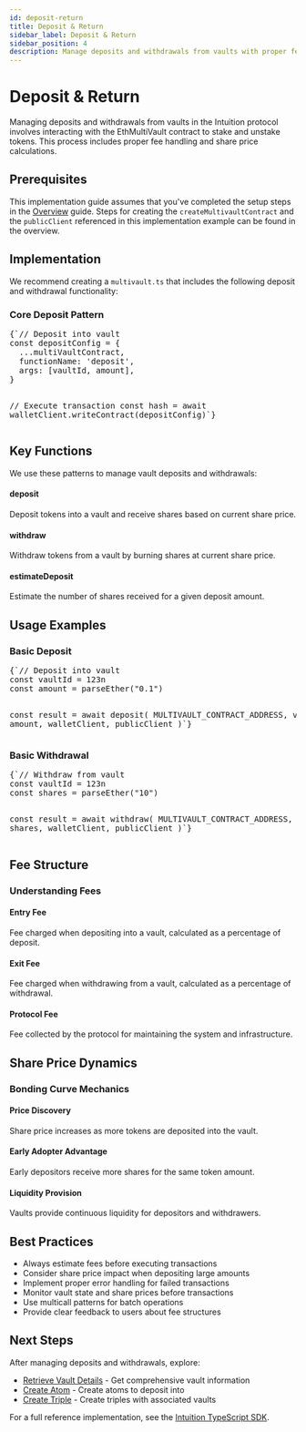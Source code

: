 ```yaml
---
id: deposit-return
title: Deposit & Return
sidebar_label: Deposit & Return
sidebar_position: 4
description: Manage deposits and withdrawals from vaults with proper fee handling
---
```


# Deposit & Return

Managing deposits and withdrawals from vaults in the Intuition protocol involves interacting with the EthMultiVault contract to stake and unstake tokens. This process includes proper fee handling and share price calculations.

## Prerequisites

This implementation guide assumes that you've completed the setup steps in the [Overview](/guides/developer-tools/interactions/overview) guide. Steps for creating the `createMultivaultContract` and the `publicClient` referenced in this implementation example can be found in the overview.

## Implementation

We recommend creating a `multivault.ts` that includes the following deposit and withdrawal functionality:

<div style={{ backgroundColor: 'var(--ifm-color-emphasis-50)', padding: '1.5rem', borderRadius: '8px', marginTop: '2rem', marginBottom: '2rem' }}>
<h3 style={{ marginTop: 0, marginBottom: '1rem' }}>Core Deposit Pattern</h3>
<div style={{ backgroundColor: 'var(--ifm-background-color)', padding: '1rem', borderRadius: '6px', border: '1px solid var(--ifm-color-emphasis-300)' }}>
<pre style={{ margin: 0, fontSize: '0.9rem', fontFamily: 'monospace' }}>
{`// Deposit into vault
const depositConfig = {
  ...multiVaultContract,
  functionName: 'deposit',
  args: [vaultId, amount],
}

// Execute transaction
const hash = await walletClient.writeContract(depositConfig)`}
</pre>
</div>
</div>

## Key Functions

We use these patterns to manage vault deposits and withdrawals:

<div style={{ display: 'grid', gridTemplateColumns: 'repeat(auto-fit, minmax(250px, 1fr))', gap: '1rem', marginTop: '2rem', marginBottom: '2rem' }}>

<div style={{ border: '1px solid var(--ifm-color-emphasis-300)', borderRadius: '6px', padding: '1rem', backgroundColor: 'var(--ifm-background-color)' }}>
<h4 style={{ marginTop: 0, marginBottom: '0.5rem' }}>deposit</h4>
<p style={{ margin: 0, fontSize: '0.9rem' }}>
Deposit tokens into a vault and receive shares based on current share price.
</p>
</div>

<div style={{ border: '1px solid var(--ifm-color-emphasis-300)', borderRadius: '6px', padding: '1rem', backgroundColor: 'var(--ifm-background-color)' }}>
<h4 style={{ marginTop: 0, marginBottom: '0.5rem' }}>withdraw</h4>
<p style={{ margin: 0, fontSize: '0.9rem' }}>
Withdraw tokens from a vault by burning shares at current share price.
</p>
</div>

<div style={{ border: '1px solid var(--ifm-color-emphasis-300)', borderRadius: '6px', padding: '1rem', backgroundColor: 'var(--ifm-background-color)' }}>
<h4 style={{ marginTop: 0, marginBottom: '0.5rem' }}>estimateDeposit</h4>
<p style={{ margin: 0, fontSize: '0.9rem' }}>
Estimate the number of shares received for a given deposit amount.
</p>
</div>

</div>

## Usage Examples

<div style={{ backgroundColor: 'var(--ifm-color-emphasis-50)', padding: '1.5rem', borderRadius: '8px', marginTop: '2rem', marginBottom: '2rem' }}>
<h3 style={{ marginTop: 0, marginBottom: '1rem' }}>Basic Deposit</h3>
<div style={{ backgroundColor: 'var(--ifm-background-color)', padding: '1rem', borderRadius: '6px', border: '1px solid var(--ifm-color-emphasis-300)' }}>
<pre style={{ margin: 0, fontSize: '0.9rem', fontFamily: 'monospace' }}>
{`// Deposit into vault
const vaultId = 123n
const amount = parseEther("0.1")

const result = await deposit(
  MULTIVAULT_CONTRACT_ADDRESS,
  vaultId,
  amount,
  walletClient,
  publicClient
)`}
</pre>
</div>
</div>

<div style={{ backgroundColor: 'var(--ifm-color-emphasis-50)', padding: '1.5rem', borderRadius: '8px', marginTop: '2rem', marginBottom: '2rem' }}>
<h3 style={{ marginTop: 0, marginBottom: '1rem' }}>Basic Withdrawal</h3>
<div style={{ backgroundColor: 'var(--ifm-background-color)', padding: '1rem', borderRadius: '6px', border: '1px solid var(--ifm-color-emphasis-300)' }}>
<pre style={{ margin: 0, fontSize: '0.9rem', fontFamily: 'monospace' }}>
{`// Withdraw from vault
const vaultId = 123n
const shares = parseEther("10")

const result = await withdraw(
  MULTIVAULT_CONTRACT_ADDRESS,
  vaultId,
  shares,
  walletClient,
  publicClient
)`}
</pre>
</div>
</div>

## Fee Structure

<div style={{ backgroundColor: 'var(--ifm-color-emphasis-50)', padding: '1.5rem', borderRadius: '8px', marginTop: '2rem', marginBottom: '2rem' }}>
<h3 style={{ marginTop: 0, marginBottom: '1rem' }}>Understanding Fees</h3>
<div style={{ display: 'grid', gridTemplateColumns: 'repeat(auto-fit, minmax(250px, 1fr))', gap: '1rem' }}>
<div style={{ border: '1px solid var(--ifm-color-emphasis-300)', borderRadius: '6px', padding: '1rem', backgroundColor: 'var(--ifm-background-color)' }}>
<h4 style={{ marginTop: 0, marginBottom: '0.5rem' }}>Entry Fee</h4>
<p style={{ margin: 0, fontSize: '0.9rem' }}>
Fee charged when depositing into a vault, calculated as a percentage of deposit.
</p>
</div>
<div style={{ border: '1px solid var(--ifm-color-emphasis-300)', borderRadius: '6px', padding: '1rem', backgroundColor: 'var(--ifm-background-color)' }}>
<h4 style={{ marginTop: 0, marginBottom: '0.5rem' }}>Exit Fee</h4>
<p style={{ margin: 0, fontSize: '0.9rem' }}>
Fee charged when withdrawing from a vault, calculated as a percentage of withdrawal.
</p>
</div>
<div style={{ border: '1px solid var(--ifm-color-emphasis-300)', borderRadius: '6px', padding: '1rem', backgroundColor: 'var(--ifm-background-color)' }}>
<h4 style={{ marginTop: 0, marginBottom: '0.5rem' }}>Protocol Fee</h4>
<p style={{ margin: 0, fontSize: '0.9rem' }}>
Fee collected by the protocol for maintaining the system and infrastructure.
</p>
</div>
</div>
</div>

## Share Price Dynamics

<div style={{ backgroundColor: 'var(--ifm-color-emphasis-50)', padding: '1.5rem', borderRadius: '8px', marginTop: '2rem', marginBottom: '2rem' }}>
<h3 style={{ marginTop: 0, marginBottom: '1rem' }}>Bonding Curve Mechanics</h3>
<div style={{ display: 'grid', gridTemplateColumns: 'repeat(auto-fit, minmax(250px, 1fr))', gap: '1rem' }}>
<div style={{ border: '1px solid var(--ifm-color-emphasis-300)', borderRadius: '6px', padding: '1rem', backgroundColor: 'var(--ifm-background-color)' }}>
<h4 style={{ marginTop: 0, marginBottom: '0.5rem' }}>Price Discovery</h4>
<p style={{ margin: 0, fontSize: '0.9rem' }}>
Share price increases as more tokens are deposited into the vault.
</p>
</div>
<div style={{ border: '1px solid var(--ifm-color-emphasis-300)', borderRadius: '6px', padding: '1rem', backgroundColor: 'var(--ifm-background-color)' }}>
<h4 style={{ marginTop: 0, marginBottom: '0.5rem' }}>Early Adopter Advantage</h4>
<p style={{ margin: 0, fontSize: '0.9rem' }}>
Early depositors receive more shares for the same token amount.
</p>
</div>
<div style={{ border: '1px solid var(--ifm-color-emphasis-300)', borderRadius: '6px', padding: '1rem', backgroundColor: 'var(--ifm-background-color)' }}>
<h4 style={{ marginTop: 0, marginBottom: '0.5rem' }}>Liquidity Provision</h4>
<p style={{ margin: 0, fontSize: '0.9rem' }}>
Vaults provide continuous liquidity for depositors and withdrawers.
</p>
</div>
</div>
</div>

## Best Practices

- Always estimate fees before executing transactions
- Consider share price impact when depositing large amounts
- Implement proper error handling for failed transactions
- Monitor vault state and share prices before transactions
- Use multicall patterns for batch operations
- Provide clear feedback to users about fee structures

## Next Steps

After managing deposits and withdrawals, explore:

- [Retrieve Vault Details](/guides/developer-tools/interactions/retrieve-vault-details) - Get comprehensive vault information
- [Create Atom](/guides/developer-tools/interactions/create-atom) - Create atoms to deposit into
- [Create Triple](/guides/developer-tools/interactions/create-triple) - Create triples with associated vaults

For a full reference implementation, see the [Intuition TypeScript SDK](https://github.com/0xIntuition/intuition-ts). 